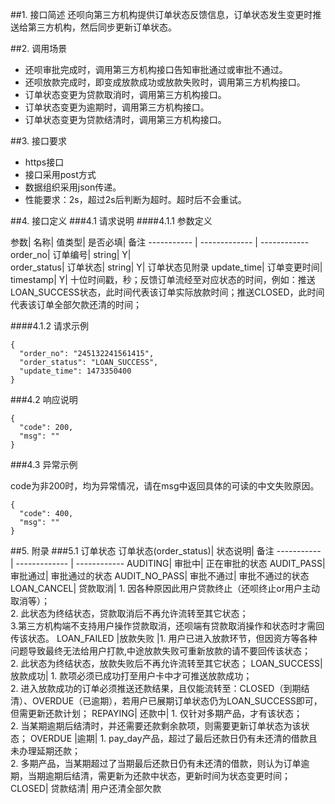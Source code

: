 ##1. 接口简述
还呗向第三方机构提供订单状态反馈信息，订单状态发生变更时推送给第三方机构，然后同步更新订单状态。

##2. 调用场景
* 还呗审批完成时，调用第三方机构接口告知审批通过或审批不通过。
* 还呗放款完成时，即变成放款成功或放款失败时，调用第三方机构接口。
* 订单状态变更为贷款取消时，调用第三方机构接口。
* 订单状态变更为逾期时，调用第三方机构接口。
* 订单状态变更为贷款结清时，调用第三方机构接口。

##3. 接口要求
* https接口
* 接口采用post方式
* 数据组织采用json传递。
* 性能要求：2s，超过2s后判断为超时。超时后不会重试。

##4. 接口定义
###4.1 请求说明
####4.1.1 参数定义

参数|	名称|	值类型|	是否必填|	备注
----------- | ------------- | ------------
order_no|	订单编号|	string|	Y|	
order_status|	订单状态|	string|	Y|	订单状态见附录
update_time|	订单变更时间|	timestamp|	Y|	十位时间戳，秒；反馈订单流经至对应状态的时间，例如：推送LOAN_SUCCESS状态，此时间代表该订单实际放款时间；推送CLOSED，此时间代表该订单全部欠款还清的时间；


####4.1.2 请求示例
```
{
  "order_no": "245132241561415",
  "order_status": "LOAN_SUCCESS",
  "update_time": 1473350400
}
```

###4.2 响应说明
```
{
  "code": 200,
  "msg": ""
}
```

###4.3 异常示例

code为非200时，均为异常情况，请在msg中返回具体的可读的中文失败原因。
```
{
  "code": 400,
  "msg": ""
}
```

##5. 附录
###5.1 订单状态
订单状态(order_status)|	状态说明|	备注
----------- | ------------- | ------------
AUDITING|	审批中|	正在审批的状态
AUDIT_PASS|	审批通过|	审批通过的状态
AUDIT_NO_PASS|	审批不通过|	审批不通过的状态
LOAN_CANCEL|	贷款取消|	1. 因各种原因此用户贷款终止（还呗终止or用户主动取消等）；<br>2. 此状态为终结状态，贷款取消后不再允许流转至其它状态；<br>3.第三方机构端不支持用户操作贷款取消，还呗端有贷款取消操作和状态时才需回传该状态。
LOAN_FAILED	|放款失败	|1. 用户已进入放款环节，但因资方等各种问题导致最终无法给用户打款,中途放款失败可重新放款的请不要回传该状态；<br>2. 此状态为终结状态，放款失败后不再允许流转至其它状态；
LOAN_SUCCESS|	放款成功|	1. 款项必须已成功打至用户卡中才可推送放款成功；<br>2. 进入放款成功的订单必须推送还款结果，且仅能流转至：CLOSED（到期结清）、OVERDUE（已逾期），若用户已展期订单状态仍为LOAN_SUCCESS即可，但需更新还款计划；
REPAYING|	还款中|	1. 仅针对多期产品，才有该状态；<br>2. 当某期逾期后结清时，并还需要还款剩余款项，则需要更新订单状态为该状态；
OVERDUE	|逾期|	1. pay_day产品，超过了最后还款日仍有未还清的借款且未办理延期还款；<br>2. 多期产品，当某期超过了当期最后还款日仍有未还清的借款，则认为订单逾期，当期逾期后结清，需更新为还款中状态，更新时间为状态变更时间；
CLOSED|	贷款结清|	用户还清全部欠款
